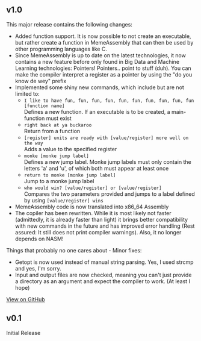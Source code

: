## v1.0
This major release contains the following changes:
- Added function support. It is now possible to not create an executable, but rather create a function in MemeAssembly that can then be used by other programming languages like C.
- Since MemeAssembly is up to date on the latest technologies, it now contains a new feature before only found in Big Data and Machine Learning technologies: Pointers! Pointers.. point to stuff (duh). You can make the compiler interpret a register as a pointer by using the "do you know de wey" prefix
- Implemented some shiny new commands, which include but are not limited to:
    - ```I like to have fun, fun, fun, fun, fun, fun, fun, fun, fun, fun [function name]``` \
        Defines a new function. If an executable is to be created, a main-function must exist
    - ```right back at ya buckaroo``` \
         Return from a function
    - ```[register] units are ready with [value/register] more well on the way``` \
         Adds a value to the specified register
    - ```monke [monke jump label]``` \
         Defines a new jump label. Monke jump labels must only contain the letters 'a' and 'u', of which both must appear at least once
    - ```return to monke [monke jump label]``` \
         Jump to a monke jump label
    - ```who would win? [value/register] or [value/register]``` \
        Compares the two parameters provided and jumps to a label defined by using ```[value/register] wins```
- MemeAssembly code is now translated into x86_64 Assembly
- The copiler has been rewritten. While it is most likely not faster (admittedly, it is already faster than light) it brings better compatibility with new commands in the future and has improved error handling (Rest assured: It still does not print compiler warnings). Also, it no longer depends on NASM!

Things that probably no one cares about - Minor fixes:
- Getopt is now used instead of manual string parsing. Yes, I used strcmp and yes, I'm sorry.
- Input and output files are now checked, meaning you can't just provide a directory as an argument and expect the compiler to work. (At least I hope)

[View on GitHub](https://github.com/kammt/MemeAssembly/tree/v1.0)

## v0.1
Initial Release